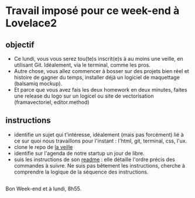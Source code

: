 # Travail imposé pour ce week-end à Lovelace2

## objectif
- Ce lundi, vous vous serez tou(te)s inscrit(e)s à au moins une veille, en utilisant Git. Idéalement, via le terminal, comme les pros.
- Autre chose, vous allez commencer à bosser sur des projets bien réel et histoire de gagner du temps, installer déjà un logiciel de maquettage (balsamiq mockup).
- Et parce que vous avez fais les deux homework en deux minutes, faites une release du logo sur un logicel ou site de vectorisation (framavectoriel,  editor.method)



## instructions
- identifie un sujet qui t'intéresse, idéalement (mais pas forcément) lié à ce sur quoi nous travaillons pour l'instant : l'html, git, terminal, css, l'ux.
- clone le repo de [la veille](https://github.com/becodeorg/La-Veille)
- identifie sur l'agenda de notre startup un jour de libre.
- suis les instructions de son [readme](https://github.com/becodeorg/La-Veille/tree/master/Lovelace2) : elle détaille l'ordre précis des commandes à suivre. Ne suis pas bêtement les instructions, cherche à comprendre la logique de la séquence des instructions.

## 

Bon Week-end et à lundi, 8h55.
